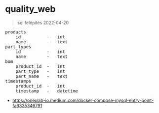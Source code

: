 # quality_web

> sql felépítés 2022-04-20
<pre>
products
    id          -   int
    name        -   text
part_types
    id          -   int
    name        -   text
bom
    product_id  -   int
    part_type   -   int
    part_name   -   text
timestamps
    product_id  -   int
    timestamp   -   datetime
</pre>

* https://onexlab-io.medium.com/docker-compose-mysql-entry-point-fa6335346791

